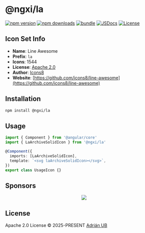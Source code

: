 # @ngxi/la

[![npm version][npm-version-src]][npm-version-href]
[![npm downloads][npm-downloads-src]][npm-downloads-href]
[![bundle][bundle-src]][bundle-href]
[![JSDocs][jsdocs-src]][jsdocs-href]
[![License][license-src]][license-href]

## Icon Set Info

- **Name**: Line Awesome
- **Prefix**: `la`
- **Icons**: 1544
- **License**: [Apache 2.0](https://www.apache.org/licenses/LICENSE-2.0)
- **Author**: [Icons8](https://github.com/icons8/line-awesome)
- **Website**: [https://github.com/icons8/line-awesome](https://github.com/icons8/line-awesome)

## Installation

```sh
npm install @ngxi/la
```

## Usage

```ts
import { Component } from '@angular/core'
import { LaArchiveSolidIcon } from '@ngxi/la'

@Component({
  imports: [LaArchiveSolidIcon],
  template: `<svg laArchiveSolidIcon></svg>`,
})
export class UsageIcon {}
```

## Sponsors

<p align="center">
  <a href="https://cdn.jsdelivr.net/gh/adrian-ub/static/sponsors.svg">
    <img src='https://cdn.jsdelivr.net/gh/adrian-ub/static/sponsors.svg'/>
  </a>
</p>

## License

Apache 2.0 License © 2025-PRESENT [Adrián UB](https://github.com/adrian-ub)

<!-- Badges -->

[npm-version-src]: https://img.shields.io/npm/v/@ngxi/la?style=flat&colorA=080f12&colorB=1fa669
[npm-version-href]: https://npmjs.com/package/@ngxi/la
[npm-downloads-src]: https://img.shields.io/npm/dm/@ngxi/la?style=flat&colorA=080f12&colorB=1fa669
[npm-downloads-href]: https://npmjs.com/package/@ngxi/la
[bundle-src]: https://img.shields.io/bundlephobia/minzip/@ngxi/la?style=flat&colorA=080f12&colorB=1fa669&label=minzip
[bundle-href]: https://bundlephobia.com/result?p=@ngxi/la
[license-src]: https://img.shields.io/npm/l/@ngxi/la?style=flat&colorA=080f12&colorB=1fa669
[license-href]: https://github.com/adrian-ub/ngxi/blob/main/LICENSE
[jsdocs-src]: https://img.shields.io/badge/jsdocs-reference-080f12?style=flat&colorA=080f12&colorB=1fa669
[jsdocs-href]: https://www.jsdocs.io/package/@ngxi/la
